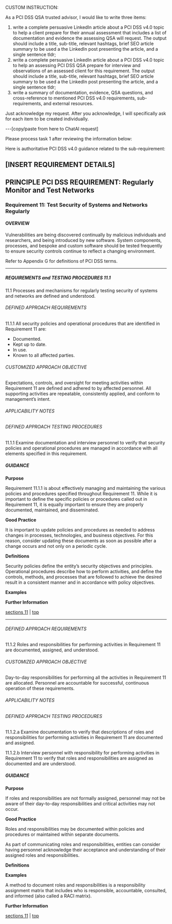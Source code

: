 CUSTOM INSTRUCTION:

As a PCI DSS QSA trusted advisor, I would like to write three items:

1) write a complete persuasive LinkedIn article about a PCI DSS v4.0 topic to help a client prepare for their annual assessment that includes a list of documentation and evidence the assessing QSA will request. The output should include a title, sub-title, relevant hashtags, brief SEO article summary to be used a the LinkedIn post presenting the article, and a single sentence tldr;
2) write a complete persuasive LinkedIn article about a PCI DSS v4.0 topic to help an assessing PCI DSS QSA prepare for interview and observations of an assessed client for this requirement. The output should include a title, sub-title, relevant hashtags, brief SEO article summary to be used a the LinkedIn post presenting the article, and a single sentence tldr;
3) write a summary of documentation, evidence, QSA questions, and cross-reference to mentioned PCI DSS v4.0 requirements, sub-requirements, and external resources.

Just acknowledge my request. After you acknowledge, I will specifically ask for each item to be created individually.

---[copy/paste from here to ChatAI request]

Please process task 1 after reviewing the information below:

Here is authoritative PCI DSS v4.0 guidance related to the sub-requirement:

[INSERT REQUIREMENT DETAILS]
---
## PRINCIPLE PCI DSS REQUIREMENT: Regularly Monitor and Test Networks

### Requirement 11:	Test Security of Systems and Networks Regularly

#### OVERVIEW
Vulnerabilities are being discovered continually by malicious individuals and researchers, and being introduced by new software. System components, processes, and bespoke and custom software should be tested frequently to ensure security controls continue to reflect a changing environment.

Refer to Appendix G for definitions of PCI DSS terms.

---

##### REQUIREMENTS and TESTING PROCEDURES 11.1

11.1 Processes and mechanisms for regularly testing security of systems and networks are defined and understood.

###### DEFINED APPROACH REQUIREMENTS

11.1.1 All security policies and operational procedures that are identified in Requirement 11 are:
- Documented.
- Kept up to date.
- In use.
- Known to all affected parties.

###### CUSTOMIZED APPROACH OBJECTIVE

Expectations, controls, and oversight for meeting activities within Requirement 11 are defined and adhered to by affected personnel. All supporting activities are repeatable, consistently applied, and conform to management’s intent.

###### APPLICABILITY NOTES



###### DEFINED APPROACH TESTING PROCEDURES

11.1.1 Examine documentation and interview personnel to verify that security policies and operational procedures are managed in accordance with all elements specified in this requirement.

##### GUIDANCE

**Purpose**

Requirement 11.1.1 is about effectively managing and maintaining the various policies and procedures specified throughout Requirement 11. While it is important to define the specific policies or procedures called out in Requirement 11, it is equally important to ensure they are properly documented, maintained, and disseminated.

**Good Practice**

It is important to update policies and procedures as needed to address changes in processes, technologies, and business objectives. For this reason, consider updating these documents as soon as possible after a change occurs and not only on a periodic cycle.

**Definitions**

Security policies define the entity’s security objectives and principles. Operational procedures describe how to perform activities, and define the controls, methods, and processes that are followed to achieve the desired result in a consistent manner and in accordance with policy objectives.

**Examples**



**Further Information**



[sections 11](#sections-11) | 
[top](#pci-dss-v40)

---

###### DEFINED APPROACH REQUIREMENTS

11.1.2 Roles and responsibilities for performing activities in Requirement 11 are documented, assigned, and understood.

###### CUSTOMIZED APPROACH OBJECTIVE

Day-to-day responsibilities for performing all the activities in Requirement 11 are allocated. Personnel are accountable for successful, continuous operation of these requirements.

###### APPLICABILITY NOTES



###### DEFINED APPROACH TESTING PROCEDURES

11.1.2.a Examine documentation to verify that descriptions of roles and responsibilities for performing activities in Requirement 11 are documented and assigned.

11.1.2.b Interview personnel with responsibility for performing activities in Requirement 11 to verify that roles and responsibilities are assigned as documented and are understood.

##### GUIDANCE

**Purpose**

If roles and responsibilities are not formally assigned, personnel may not be aware of their day-to-day responsibilities and critical activities may not occur.

**Good Practice**

Roles and responsibilities may be documented within policies and procedures or maintained within separate documents.

As part of communicating roles and responsibilities, entities can consider having personnel acknowledge their acceptance and understanding of their assigned roles and responsibilities.

**Definitions**



**Examples**

A method to document roles and responsibilities is a responsibility assignment matrix that includes who is responsible, accountable, consulted, and informed (also called a RACI matrix).

**Further Information**



[sections 11](#sections-11) | 
[top](#pci-dss-v40)

